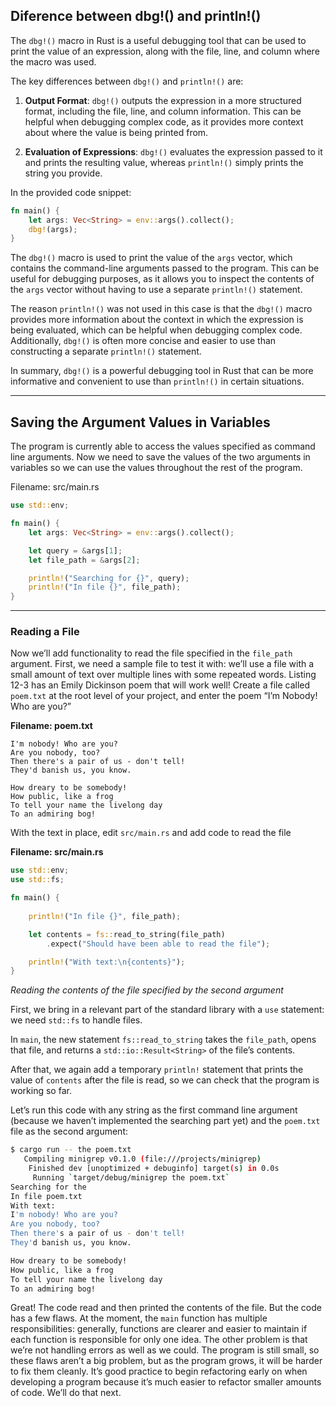 
## Diference between dbg!() and println!()

The `dbg!()` macro in Rust is a useful debugging tool that can be used to print the value of an expression, along with the file, line, and column where the macro was used.

The key differences between `dbg!()` and `println!()` are:

1. **Output Format**: `dbg!()` outputs the expression in a more structured format, including the file, line, and column information. This can be helpful when debugging complex code, as it provides more context about where the value is being printed from.

2. **Evaluation of Expressions**: `dbg!()` evaluates the expression passed to it and prints the resulting value, whereas `println!()` simply prints the string you provide.

In the provided code snippet:

```rust
fn main() {
    let args: Vec<String> = env::args().collect();
    dbg!(args);
}
```

The `dbg!()` macro is used to print the value of the `args` vector, which contains the command-line arguments passed to the program. This can be useful for debugging purposes, as it allows you to inspect the contents of the `args` vector without having to use a separate `println!()` statement.

The reason `println!()` was not used in this case is that the `dbg!()` macro provides more information about the context in which the expression is being evaluated, which can be helpful when debugging complex code. Additionally, `dbg!()` is often more concise and easier to use than constructing a separate `println!()` statement.

In summary, `dbg!()` is a powerful debugging tool in Rust that can be more informative and convenient to use than `println!()` in certain situations.

----
## Saving the Argument Values in Variables

The program is currently able to access the values specified as command line arguments. Now we need to save the values of the two arguments in variables so we can use the values throughout the rest of the program. 

Filename: src/main.rs

```rust
use std::env;

fn main() {
    let args: Vec<String> = env::args().collect();

    let query = &args[1];
    let file_path = &args[2];

    println!("Searching for {}", query);
    println!("In file {}", file_path);
}
```

----
### Reading a File

Now we’ll add functionality to read the file specified in the `file_path` argument. First, we need a sample file to test it with: we’ll use a file with a small amount of text over multiple lines with some repeated words. Listing 12-3 has an Emily Dickinson poem that will work well! Create a file called `poem.txt` at the root level of your project, and enter the poem “I’m Nobody! Who are you?”

**Filename: poem.txt**

```
I'm nobody! Who are you?
Are you nobody, too?
Then there's a pair of us - don't tell!
They'd banish us, you know.

How dreary to be somebody!
How public, like a frog
To tell your name the livelong day
To an admiring bog!
```



With the text in place, edit `src/main.rs` and add code to read the file

**Filename: src/main.rs**

```rust
use std::env;
use std::fs;

fn main() {
    
    println!("In file {}", file_path);

    let contents = fs::read_to_string(file_path)
        .expect("Should have been able to read the file");

    println!("With text:\n{contents}");
}
```

*Reading the contents of the file specified by the second argument*

First, we bring in a relevant part of the standard library with a `use` statement: we need `std::fs` to handle files.

In `main`, the new statement `fs::read_to_string` takes the `file_path`, opens that file, and returns a `std::io::Result<String>` of the file’s contents.

After that, we again add a temporary `println!` statement that prints the value of `contents` after the file is read, so we can check that the program is working so far.

Let’s run this code with any string as the first command line argument (because we haven’t implemented the searching part yet) and the `poem.txt` file as the second argument:

```sh
$ cargo run -- the poem.txt
   Compiling minigrep v0.1.0 (file:///projects/minigrep)
    Finished dev [unoptimized + debuginfo] target(s) in 0.0s
     Running `target/debug/minigrep the poem.txt`
Searching for the
In file poem.txt
With text:
I'm nobody! Who are you?
Are you nobody, too?
Then there's a pair of us - don't tell!
They'd banish us, you know.

How dreary to be somebody!
How public, like a frog
To tell your name the livelong day
To an admiring bog!
```

Great! The code read and then printed the contents of the file. But the code has a few flaws. At the moment, the `main` function has multiple responsibilities: generally, functions are clearer and easier to maintain if each function is responsible for only one idea. The other problem is that we’re not handling errors as well as we could. The program is still small, so these flaws aren’t a big problem, but as the program grows, it will be harder to fix them cleanly. It’s good practice to begin refactoring early on when developing a program because it’s much easier to refactor smaller amounts of code. We’ll do that next.